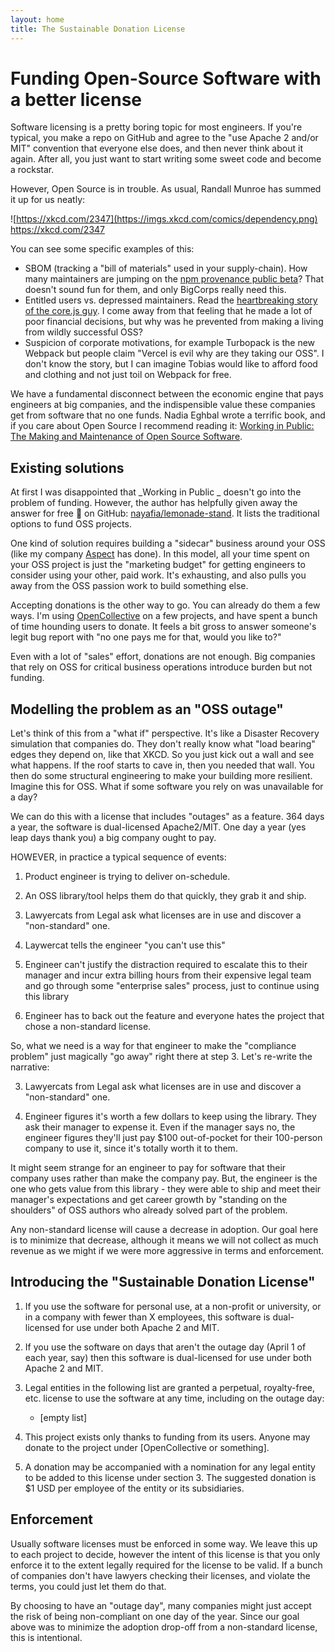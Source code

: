 ```yaml
---
layout: home
title: The Sustainable Donation License
---
```


# Funding Open-Source Software with a better license

Software licensing is a pretty boring topic for most engineers.
If you're typical, you make a repo on GitHub and agree to the "use Apache 2 and/or MIT" convention that everyone else does, and then never think about it again.
After all, you just want to start writing some sweet code and become a rockstar.

However, Open Source is in trouble. As usual, Randall Munroe has summed it up for us neatly:

![https://xkcd.com/2347](https://imgs.xkcd.com/comics/dependency.png) <https://xkcd.com/2347>

You can see some specific examples of this:

- SBOM (tracking a "bill of materials" used in your supply-chain). How many maintainers are jumping on the [npm provenance public beta](https://github.blog/changelog/2023-04-19-npm-provenance-public-beta/)? That doesn't sound fun for them, and only BigCorps really need this.
- Entitled users vs. depressed maintainers. Read the [heartbreaking story of the core.js guy](https://github.com/zloirock/core-js/blob/master/docs/2023-02-14-so-whats-next.md). I come away from that feeling that he made a lot of poor financial decisions, but why was he prevented from making a living from wildly successful OSS?
- Suspicion of corporate motivations, for example Turbopack is the new Webpack but people claim "Vercel is evil why are they taking our OSS". I don't know the story, but I can imagine Tobias would like to afford food and clothing and not just toil on Webpack for free.

We have a fundamental disconnect between the economic engine that pays engineers at big companies, and the indispensible value these companies get from software that no one funds. Nadia Eghbal wrote a terrific book, and if you care about Open Source I recommend reading it: [Working in Public: The Making and Maintenance of Open Source Software](https://press.stripe.com/working-in-public).

## Existing solutions

At first I was disappointed that _Working in Public _ doesn't go into the problem of funding. However, the author has helpfully given away the answer for free :bow: on GitHub: [nayafia/lemonade-stand](https://github.com/nayafia/lemonade-stand). It lists the traditional options to fund OSS projects.

One kind of solution requires building a "sidecar" business around your OSS (like my company [Aspect](https://aspect.build) has done).
In this model, all your time spent on your OSS project is just the "marketing budget" for getting engineers to consider using your other, paid work.
It's exhausting, and also pulls you away from the OSS passion work to build something else.

Accepting donations is the other way to go. You can already do them a few ways.
I'm using [OpenCollective](https://opencollective.com/) on a few projects, and have spent a bunch of time hounding users to donate.
It feels a bit gross to answer someone's legit bug report with "no one pays me for that, would you like to?"

Even with a lot of "sales" effort, donations are not enough. Big companies that rely on OSS for critical business operations introduce burden but not funding.

## Modelling the problem as an "OSS outage"

Let's think of this from a "what if" perspective. It's like a Disaster Recovery simulation that companies do. They don't really know what "load bearing" edges they depend on, like that XKCD. So you just kick out a wall and see what happens. If the roof starts to cave in, then you needed that wall. You then do some structural engineering to make your building more resilient. Imagine this for OSS. What if some software you rely on was unavailable for a day?

We can do this with a license that includes "outages" as a feature. 364 days a year, the software is dual-licensed Apache2/MIT. One day a year (yes leap days thank you) a big company ought to pay.

HOWEVER, in practice a typical sequence of events:

1. Product engineer is trying to deliver on-schedule.
    
2. An OSS library/tool helps them do that quickly, they grab it and ship.
    
3. Lawyercats from Legal ask what licenses are in use and discover a "non-standard" one.
    
4. Laywercat tells the engineer "you can't use this"
    
5. Engineer can't justify the distraction required to escalate this to their manager and incur extra billing hours from their expensive legal team and go through some "enterprise sales" process, just to continue using this library
    
6. Engineer has to back out the feature and everyone hates the project that chose a non-standard license.
    
So, what we need is a way for that engineer to make the "compliance problem" just magically "go away" right there at step 3. Let's re-write the narrative:

3. Lawyercats from Legal ask what licenses are in use and discover a "non-standard" one.
    
4. Engineer figures it's worth a few dollars to keep using the library. They ask their manager to expense it. Even if the manager says no, the engineer figures they'll just pay $100 out-of-pocket for their 100-person company to use it, since it's totally worth it to them.
    
It might seem strange for an engineer to pay for software that their company uses rather than make the company pay. But, the engineer is the one who gets value from this library - they were able to ship and meet their manager's expectations and get career growth by "standing on the shoulders" of OSS authors who already solved part of the problem.

Any non-standard license will cause a decrease in adoption. Our goal here is to minimize that decrease, although it means we will not collect as much revenue as we might if we were more aggressive in terms and enforcement.

## Introducing the "Sustainable Donation License"

1. If you use the software for personal use, at a non-profit or university, or in a company with fewer than X employees, this software is dual-licensed for use under both Apache 2 and MIT.
    
2. If you use the software on days that aren't the outage day (April 1 of each year, say) then this software is dual-licensed for use under both Apache 2 and MIT.
    
3. Legal entities in the following list are granted a perpetual, royalty-free, etc. license to use the software at any time, including on the outage day:
    
    * \[empty list\]
        
4. This project exists only thanks to funding from its users. Anyone may donate to the project under \[OpenCollective or something\].
    
5. A donation may be accompanied with a nomination for any legal entity to be added to this license under section 3. The suggested donation is $1 USD per employee of the entity or its subsidiaries.
    

## Enforcement

Usually software licenses must be enforced in some way. We leave this up to each project to decide, however the intent of this license is that you only enforce it to the extent legally required for the license to be valid. If a bunch of companies don't have lawyers checking their licenses, and violate the terms, you could just let them do that.

By choosing to have an "outage day", many companies might just accept the risk of being non-compliant on one day of the year. Since our goal above was to minimize the adoption drop-off from a non-standard license, this is intentional.